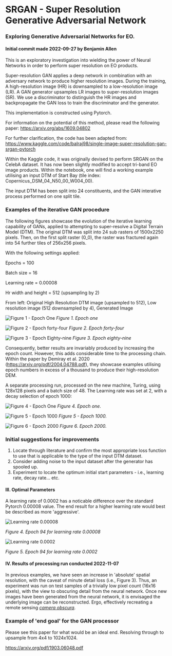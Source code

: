 # SRGAN - Super Resolution Generative Adversarial Network
### Exploring Generative Adversarial Networks for EO. 
#### Initial commit made 2022-09-27 by Benjamin Allen

This is an exploratory investigation into wielding the power of Neural Networks in order to perform super resolution on EO products.

Super-resolution GAN applies a deep network in combination with an adversary network to produce higher resolution images. During the training, A high-resolution image (HR) is downsampled to a low-resolution image (LR). A GAN generator upsamples LR images to super-resolution images (SR). We use a discriminator to distinguish the HR images and backpropagate the GAN loss to train the discriminator and the generator.

This implementation is constructed using Pytorch.

For information on the potential of this method, please read the following paper:
https://arxiv.org/abs/1609.04802

For further clarification, the code has been adapted from:
https://www.kaggle.com/code/balraj98/single-image-super-resolution-gan-srgan-pytorch

Within the Kaggle code, it was originally devised to perform SRGAN on the CelebA dataset. It has now been slightly modified to accept tri-band EO image products. Within the notebook, one will find a working example utilising an input DTM of Start Bay (tile index: Copernicus_DSM_04_N50_00_W004_00).

The input DTM has been split into 24 constituents, and the GAN interative process performed on one split tile.

### Examples of the iterative GAN procedure

The following figures showcase the evolution of the iterative learning capability of GANs, applied to attempting to super-resolve a Digital Terrain Model (DTM). The original DTM was split into 24 sub rasters of 1500x2250 pixels. Then, on the first split raster (0_0), the raster was fractured again into 54 further tiles of 256x256 pixels.

With the following settings applied:

Epochs = 100

Batch size = 16

Learning rate = 0.00008

Hr width and height = 512 (upsampling by 2)

From left: Original High Resolution DTM image (upsampled to 512), Low resolution image (512 downsampled by 4), Generated Image

![Figure 1 - Epoch One](https://user-images.githubusercontent.com/26202037/192791012-03eb01da-6815-4458-8407-dae8ea374804.png)
*Figure 1. Epoch one*

![Figure 2 - Epoch forty-four](https://user-images.githubusercontent.com/26202037/192792271-232263a2-39e3-40be-83dd-7309cb0a7ef3.png)
*Figure 2. Epoch forty-four*

![Figure 3 - Epoch Eighty-nine](https://user-images.githubusercontent.com/26202037/192792313-7aaf1e45-3a87-4480-9a38-ca762e7fda96.png)
*Figure 3. Epoch eighty-nine*

Consequently, better results are invariably produced by increasing the epoch count. However, this adds considerable time to the processing chain. Within the paper by Demiray et al. 2020 (https://arxiv.org/pdf/2004.04788.pdf), they showcase examples utilising epoch numbers in excess of a thousand to produce their high-resolution DEM.

A separate processing run, processed on the new machine, Turing, using 128x128 pixels and a batch size of 48. The Learning rate was set at 2, with a decay selection of epoch 1000:

![Figure 4 - Epoch One](https://user-images.githubusercontent.com/26202037/198335818-9447b054-61d2-4da1-bc7d-1db052513a68.png)
*Figure 4. Epoch one.*

![Figure 5 - Epoch 1000](https://user-images.githubusercontent.com/26202037/198336082-5eab0291-c85f-445c-9afe-e35f423fbda5.png)
*Figure 5 - Epoch 1000.*

![Figure 6 - Epoch 2000](https://user-images.githubusercontent.com/26202037/198336204-7f2ac8bd-0b61-4be3-8a02-e37d53b3e152.png)
*Figure 6. Epoch 2000.*


### Initial suggestions for improvements

1. Locate through literature and confirm the most appropriate loss function to use that is applicable to the type of the input DTM dataset.
2. Consider adding noise to the input dataset after the generator has spooled up.
3. Experiment to locate the optimum initial start parameters - i.e., learning rate, decay rate... etc.

#### III. Optimal Parameters
A learning rate of 0.0002 has a noticable difference over the standard Pytorch 0.00008 value. The end result for a higher learning rate would best be described as more 'aggressive'.

![Learning rate 0.00008](https://user-images.githubusercontent.com/26202037/192984644-d6a87be7-efab-4d7e-a4a2-4c8162f01d59.png)

*Figure 4. Epoch 94 for learning rate 0.00008*

![Learning rate 0.0002](https://user-images.githubusercontent.com/26202037/192985235-5f58671b-d6ad-4a80-88b3-f2f0fb34af06.png)

*Figure 5. Epoch 94 for learning rate 0.0002*


#### IV. Results of processing run conducted 2022-11-07
In previous examples, we have seen an increase in 'absolute' spatial resolution, with the caveat of minute detail loss (i.e., Figure 3).
Thus, an experiment was run on test samples of a trivially low pixel count (16x16 pixels), with the view to obscuring detail from the neural network. Once new images have been generated from the neural network, it is envisaged the underlying image can be reconstructed. Ergo, effectively recreating a remote sensing [_camera obscura_](https://en.wikipedia.org/wiki/Camera_obscura).


### Example of 'end goal' for the GAN processor

Please see this paper for what would be an ideal end. Resolving through to upsample from 4x4 to 1024x1024.

https://arxiv.org/pdf/1903.06048.pdf
